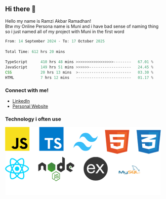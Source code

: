 ## Hi there 👋
Hello my name is Ramzi Akbar Ramadhan!\
Btw my Online Persona name is Muni and i have bad sense of naming thing so i just named all of my project with Muni in the first word
<!--START_SECTION:Muni-->

```Javascript
From: 14 September 2024 - To: 17 October 2025

Total Time: 612 hrs 20 mins

TypeScript      410 hrs 48 mins >>>>>>>>>>>>>>>>>--------   67.01 %
JavaScript      149 hrs 51 mins >>>>>>-------------------   24.45 %
CSS             20 hrs 13 mins  >------------------------   03.30 %
HTML            7 hrs 12 mins   -------------------------   01.17 %
```

<!--END_SECTION:Muni-->
### Connect with me!
* [LinkedIn](https://www.linkedin.com/in/ramzi-akbar-ramadhan-b8b05a243/)
* [Personal Website](https://www.muniporto.my.id/)
### Technology i often use
![Technology List](assets/techlist.png)

